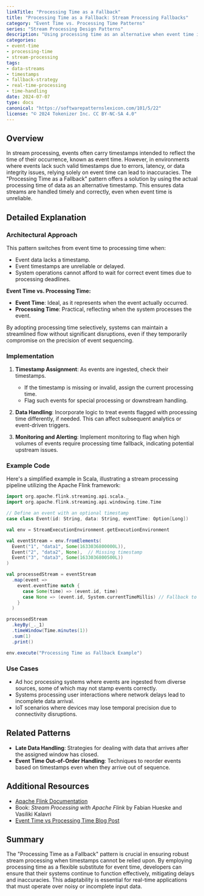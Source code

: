 ```yaml
---
linkTitle: "Processing Time as a Fallback"
title: "Processing Time as a Fallback: Stream Processing Fallbacks"
category: "Event Time vs. Processing Time Patterns"
series: "Stream Processing Design Patterns"
description: "Using processing time as an alternative when event time is either absent or inaccurate, providing a reliable method to continue data processing."
categories:
- event-time
- processing-time
- stream-processing
tags:
- data-streams
- timestamps
- fallback-strategy
- real-time-processing
- time-handling
date: 2024-07-07
type: docs
canonical: "https://softwarepatternslexicon.com/101/5/22"
license: "© 2024 Tokenizer Inc. CC BY-NC-SA 4.0"
---
```


## Overview

In stream processing, events often carry timestamps intended to reflect the time of their occurrence, known as event time. However, in environments where events lack such valid timestamps due to errors, latency, or data integrity issues, relying solely on event time can lead to inaccuracies. The "Processing Time as a Fallback" pattern offers a solution by using the actual processing time of data as an alternative timestamp. This ensures data streams are handled timely and correctly, even when event time is unreliable.

## Detailed Explanation

### Architectural Approach

This pattern switches from event time to processing time when:

- Event data lacks a timestamp.
- Event timestamps are unreliable or delayed.
- System operations cannot afford to wait for correct event times due to processing deadlines.

**Event Time vs. Processing Time:**
- **Event Time**: Ideal, as it represents when the event actually occurred.
- **Processing Time**: Practical, reflecting when the system processes the event.

By adopting processing time selectively, systems can maintain a streamlined flow without significant disruptions, even if they temporarily compromise on the precision of event sequencing.

### Implementation

1. **Timestamp Assignment**: As events are ingested, check their timestamps.
   - If the timestamp is missing or invalid, assign the current processing time.
   - Flag such events for special processing or downstream handling.

2. **Data Handling**: Incorporate logic to treat events flagged with processing time differently, if needed. This can affect subsequent analytics or event-driven triggers.

3. **Monitoring and Alerting**: Implement monitoring to flag when high volumes of events require processing time fallback, indicating potential upstream issues.

### Example Code

Here's a simplified example in Scala, illustrating a stream processing pipeline utilizing the Apache Flink framework:

```scala
import org.apache.flink.streaming.api.scala._
import org.apache.flink.streaming.api.windowing.time.Time

// Define an event with an optional timestamp
case class Event(id: String, data: String, eventTime: Option[Long])

val env = StreamExecutionEnvironment.getExecutionEnvironment

val eventStream = env.fromElements(
  Event("1", "data1", Some(1633036800000L)),
  Event("2", "data2", None),  // Missing timestamp
  Event("3", "data3", Some(1633036800500L))
)

val processedStream = eventStream
  .map(event =>
    event.eventTime match {
      case Some(time) => (event.id, time)
      case None => (event.id, System.currentTimeMillis) // Fallback to processing time
    }
  )

processedStream
  .keyBy(_._1)
  .timeWindow(Time.minutes(1))
  .sum(1)
  .print()

env.execute("Processing Time as Fallback Example")
```

### Use Cases

- Ad hoc processing systems where events are ingested from diverse sources, some of which may not stamp events correctly.
- Systems processing user interactions where network delays lead to incomplete data arrival.
- IoT scenarios where devices may lose temporal precision due to connectivity disruptions.

## Related Patterns

- **Late Data Handling**: Strategies for dealing with data that arrives after the assigned window has closed.
- **Event Time Out-of-Order Handling**: Techniques to reorder events based on timestamps even when they arrive out of sequence.

## Additional Resources

- [Apache Flink Documentation](https://flink.apache.org/doc)
- Book: *Stream Processing with Apache Flink* by Fabian Hueske and Vasiliki Kalavri
- [Event Time vs Processing Time Blog Post](https://example.com/event-vs-processing-time)

## Summary

The "Processing Time as a Fallback" pattern is crucial in ensuring robust stream processing when timestamps cannot be relied upon. By employing processing time as a flexible substitute for event time, developers can ensure that their systems continue to function effectively, mitigating delays and inaccuracies. This adaptability is essential for real-time applications that must operate over noisy or incomplete input data.
